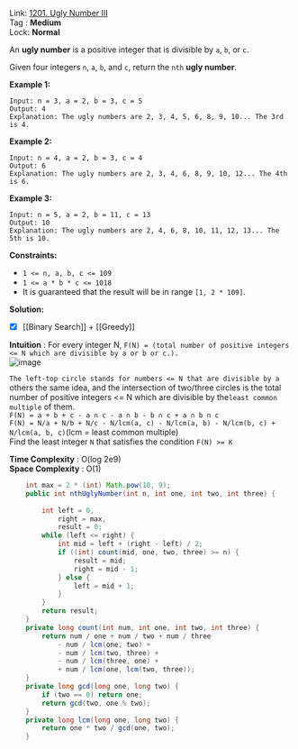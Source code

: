 Link: [1201. Ugly Number III](https://leetcode.com/problems/ugly-number-iii/) <br>
Tag : **Medium**<br>
Lock: **Normal**

An **ugly number** is a positive integer that is divisible by `a`, `b`, or `c`.

Given four integers `n`, `a`, `b`, and `c`, return the `nth` **ugly number**.

**Example 1:**
```
Input: n = 3, a = 2, b = 3, c = 5
Output: 4
Explanation: The ugly numbers are 2, 3, 4, 5, 6, 8, 9, 10... The 3rd is 4.
```

**Example 2:**
```
Input: n = 4, a = 2, b = 3, c = 4
Output: 6
Explanation: The ugly numbers are 2, 3, 4, 6, 8, 9, 10, 12... The 4th is 6.
```

**Example 3:**
```
Input: n = 5, a = 2, b = 11, c = 13
Output: 10
Explanation: The ugly numbers are 2, 4, 6, 8, 10, 11, 12, 13... The 5th is 10.
```

**Constraints:**
-   `1 <= n, a, b, c <= 109`
-   `1 <= a * b * c <= 1018`
-   It is guaranteed that the result will be in range `[1, 2 * 109]`.


**Solution:**

- [x] [[Binary Search]] + [[Greedy]]

**Intuition** :
For every integer N, `F(N) = (total number of positive integers <= N which are divisible by a or b or c.).`  
![image](https://assets.leetcode.com/users/insomniacat/image_1569133734.png)

`The left-top circle stands for numbers <= N that are divisible by a`  
others the same idea, and the intersection of two/three circles is the total number of positive integers <= N which are divisible by the`least common multiple` of them.  
`F(N) = a + b + c - a ∩ c - a ∩ b - b ∩ c + a ∩ b ∩ c`  
`F(N) = N/a + N/b + N/c - N/lcm(a, c) - N/lcm(a, b) - N/lcm(b, c) + N/lcm(a, b, c)`(lcm = least common multiple)  
Find the least integer `N` that satisfies the condition `F(N) >= K`

**Time Complexity** : O(log 2e9)<br>
**Space Complexity** : O(1)

```java
    int max = 2 * (int) Math.pow(10, 9);
    public int nthUglyNumber(int n, int one, int two, int three) {
        
        int left = 0,
            right = max,
            result = 0;
        while (left <= right) {
            int mid = left + (right - left) / 2;
            if ((int) count(mid, one, two, three) >= n) {
                result = mid;
                right = mid - 1;
            } else {
                left = mid + 1;
            }
        }
        return result;
    }
    private long count(int num, int one, int two, int three) {
        return num / one + num / two + num / three
            - num / lcm(one, two) +
            - num / lcm(two, three) + 
            - num / lcm(three, one) + 
            + num / lcm(one, lcm(two, three));
    }
    private long gcd(long one, long two) {
        if (two == 0) return one;
        return gcd(two, one % two);
    }
    private long lcm(long one, long two) {
        return one * two / gcd(one, two);
    }
```
